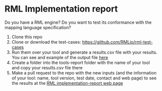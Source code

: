 # RML Implementation report 

Do you have a RML engine? Do you want to test its conformance with the mapping language specification?

1. Clone this repo
2. Clone or download the test-cases: https://github.com/RMLio/rml-test-cases
3. Run them over your tool and generate a results.csv file with your results. You can see and example of the output file [here](https://github.com/RMLio/rml-implementation-report/blob/master/output/rmlmapper/results.csv)
4. Create a folder into the tools-report folder with the name of your tool and copy your results.csv file there
5. Make a pull request to the repo with the new inputs (and the information of your tool: name, tool version, test date, contact and web page) to see the results at the [RML implementation-report web page](http://rml.io/implementation-report/) 
